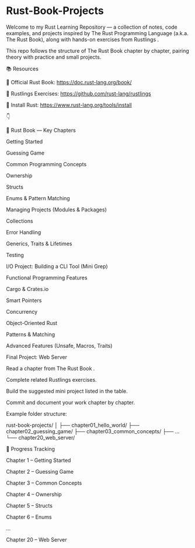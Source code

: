 # Rust-Book-Projects

Welcome to my Rust Learning Repository — a collection of notes, code examples, and projects inspired by The Rust Programming Language
 (a.k.a. The Rust Book), along with hands-on exercises from Rustlings
.

This repo follows the structure of The Rust Book chapter by chapter, pairing theory with practice and small projects.

📚 Resources

📘 Official Rust Book: https://doc.rust-lang.org/book/

🧩 Rustlings Exercises: https://github.com/rust-lang/rustlings

🦀 Install Rust: https://www.rust-lang.org/tools/install

👇

🦀 Rust Book — Key Chapters

Getting Started

Guessing Game

Common Programming Concepts

Ownership

Structs

Enums & Pattern Matching

Managing Projects (Modules & Packages)

Collections

Error Handling

Generics, Traits & Lifetimes

Testing

I/O Project: Building a CLI Tool (Mini Grep)

Functional Programming Features

Cargo & Crates.io

Smart Pointers

Concurrency

Object-Oriented Rust

Patterns & Matching

Advanced Features (Unsafe, Macros, Traits)

Final Project: Web Server

Read a chapter from The Rust Book
.

Complete related Rustlings exercises.

Build the suggested mini project listed in the table.

Commit and document your work chapter by chapter.

Example folder structure:

rust-book-projects/
│
├── chapter01_hello_world/
├── chapter02_guessing_game/
├── chapter03_common_concepts/
├── ...
└── chapter20_web_server/

🧠 Progress Tracking

 Chapter 1 – Getting Started

 Chapter 2 – Guessing Game

 Chapter 3 – Common Concepts

 Chapter 4 – Ownership

 Chapter 5 – Structs

 Chapter 6 – Enums

 …

 Chapter 20 – Web Server
